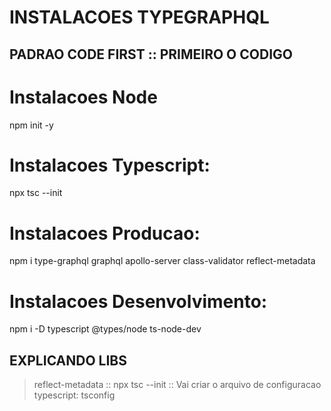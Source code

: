 # INSTALACOES TYPEGRAPHQL
## PADRAO CODE FIRST :: PRIMEIRO O CODIGO

# Instalacoes Node
npm init -y

# Instalacoes Typescript:
npx tsc --init

# Instalacoes Producao:
npm i type-graphql graphql apollo-server class-validator reflect-metadata

# Instalacoes Desenvolvimento:
npm i -D typescript @types/node ts-node-dev

## EXPLICANDO LIBS
> reflect-metadata :: 
> npx tsc --init   :: Vai criar o arquivo de configuracao typescript: tsconfig